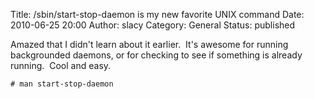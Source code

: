 Title: /sbin/start-stop-daemon is my new favorite UNIX command
Date: 2010-06-25 20:00
Author: slacy
Category: General
Status: published

Amazed that I didn't learn about it earlier.  It's awesome for running
backgrounded daemons, or for checking to see if something is already
running.  Cool and easy.

    # man start-stop-daemon
